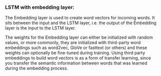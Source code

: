 ### LSTM with embedding layer:

The Embedding layer is used to create word vectors for incoming words. It sits between the input and the LSTM layer, i.e. the output of the Embedding layer is the input to the LSTM layer.

The weights for the Embedding layer can either be initialized with random values, or more commonly, they are initialized with third-party word embeddings such as word2vec, GloVe or fasttext (or others) and these weights can optionally be fine-tuned during training. Using third party embeddings to build word vectors is as a form of transfer learning, since you transfer the semantic information between words that was learned during the embedding process.

